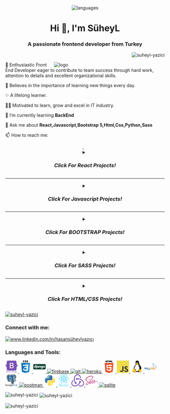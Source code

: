 <p align="center">
   <img src="https://user-images.githubusercontent.com/81583304/172399580-c6ac0263-ed22-4a98-8933-bb667bda1e79.gif" alt="languages" width="50%" > 
</p>

<h1 align="center">Hi 👋, I'm SüheyL</h1>
<h3 align="center">A passionate frontend developer from Turkey</h3>

<p align="right"><img src="https://komarev.com/ghpvc/?username=suheyl-yazici&label=Profile%20views&color=0e75b6&style=flat" alt="suheyl-yazici" /></p>

<div>
<img src="images/developer.gif" width="350" align="right" alt="logo">

👯 Enthusiastic Front End Developer eager to contribute to team success through hard work,
attention to details and excellent organizational skills.

📝 Believes in the importance of learning new things every day.

✨ A lifelong learner.

👨‍💻 Motivated to learn, grow and excel in IT industry.

🌱 I’m currently learning **BackEnd**

💬 Ask me about **React,Javascript,Bootstrap 5,Html,Css,Python,Sass**

📫 How to reach me:

  <div align="center">
      <a href="h.suheylyazici@gmail.com" target="_blank"><img src="https://img.shields.io/badge/Gmail-D14836?style=for-the-badge&logo=gmail&logoColor=white" alt="">    </a>
      <a href="https://wa.me/+905078441393" target="_blank"><img src="https://img.shields.io/badge/WhatsApp-25D366?style=for-the-badge&logo=whatsapp&logoColor=white" alt=""></a>
      <a href="#" target="_blank"><img src="https://img.shields.io/badge/Instagram-E4405F?style=for-the-badge&logo=instagram&logoColor=white" alt=""></a>
      <a href="https://www.linkedin.com/in/hasansüheylyazıcı" target="_blank"><img src="https://img.shields.io/badge/LinkedIn-0077B5?style=for-the-badge&logo=linkedin&logoColor=white" alt=""></a>
      <a href="#" target="_blank"><img src="https://img.shields.io/badge/Twitter-1DA1F2?style=for-the-badge&logo=twitter&logoColor=white" alt=""></a>
</div>

</div>

<details align="center">
  <summary><h3><em>Click For React Projects!</em></h3></summary>

  <p><a href="https://suheylblogpage.vercel.app/" target="_blank" rel="noreferrer">Blog App Milestone Project</a></p>
  <p><a href="https://movie--app--firebase.herokuapp.com/" target="_blank" rel="noreferrer">Movie App with Firebase</a></p>
  <p><a href="https://suheylrecipeapp.vercel.app/" target="_blank" rel="noreferrer">Recipe App</a></p>
  <p><a href="https://suheyl-yazici.github.io/react_products_app/" target="_blank" rel="noreferrer">Products App</a></p>
  <p><a href="https://suheyl-yazici.github.io/react_todo_list/" target="_blank" rel="noreferrer">React Todo List</a></p>
  <p><a href="https://suheyl-yazici.github.io/react_redux_todo_app_example/" target="_blank" rel="noreferrer">React-Redux Todo List</a></p>   
  <p><a href="https://suheyl-yazici.github.io/react_Task_Tracker/" target="_blank" rel="noreferrer">Task Tracker</a></p>   
  <p><a href="https://suheyl-yazici.github.io/react_tour_projects/" target="_blank" rel="noreferrer">Populer Tour Places</a></p>
  <p><a href="https://suheyl-yazici.github.io/react_language_cards/" target="_blank" rel="noreferrer">Languages Cards</a></p>
  <p><a href="https://suheyl-yazici.github.io/react_random_user_app/" target="_blank" rel="noreferrer">Random User App</a></p>
  <p><a href="" target="_blank" rel="noreferrer"></a></p>
  
</details>
  <hr/>

<details align="center">
  <summary><h3><em>Click For Javascript Projects!</em></h3></summary>
  <p><a href="https://suheyl-yazici.github.io/weatherApp/" target="_blank" rel="noreferrer">Weather App</a></p>
  <p><a href="https://suheyl-yazici.github.io/rest_Countries/" target="_blank" rel="noreferrer">Rest  Countries</a></p>
  <p><a href="https://suheyl-yazici.github.io/digital_clock/" target="_blank" rel="noreferrer">Digital Clock</a></p>
  <p><a href="https://suheyl-yazici.github.io/checkout_project/" target="_blank" rel="noreferrer">Checkout Page</a></p>
  <p><a href="https://suheyl-yazici.github.io/find_the_number_game/" target="_blank" rel="noreferrer">Guess The Number</a></p>
  <p><a href="https://suheyl-yazici.github.io/Lottery-Game/" target="_blank" rel="noreferrer">Lottery Game</a></p>
  <p><a href="https://suheyl-yazici.github.io/ios_calculator/" target="_blank" rel="noreferrer">IOS Calculator</a></p>  
  <p><a href="https://suheyl-yazici.github.io/to_do_app/" target="_blank" rel="noreferrer">Todo App</a></p>
  <p><a href="" target="_blank" rel="noreferrer"></a></p>
</details>
  <hr/>


<details align="center">
  <summary><h3><em>Click For BOOTSTRAP Projects!</em></h3></summary>
 
  <p><a href="https://suheyl-yazici.github.io/bootstrap_project/" target="_blank" rel="noreferrer">Education Page</a></p>
  <p><a href="https://suheyl-yazici.github.io/bootstrap_softPage/" target="_blank" rel="noreferrer">Soft Page</a></p>
</details>
    <hr/>
    
<details align="center">
  <summary><h3><em>Click For SASS Projects!</em></h3></summary>
 
  <p><a href="https://suheyl-yazici.github.io/Sass_project/" target="_blank" rel="noreferrer">Portfolio Page</a></p>
 
</details>
  
  <hr/>  
  
<details align="center">
  <summary><h3><em>Click For HTML/CSS Projects!</em></h3></summary>
 
  <p><a href="https://suheyl-yazici.github.io/Netflix_Survey_Form/" target="_blank" rel="noreferrer">Netflix</a></p>
  <p><a href="https://suheyl-yazici.github.io/parallax_website/" target="_blank" rel="noreferrer">Parallax Website</a></p>
  <p><a href="https://suheyl-yazici.github.io/googleLandingPage/" target="_blank" rel="noreferrer">Google Landing Page</a></p>  
  <p><a href="https://suheyl-yazici.github.io/VoltranClub/" target="_blank" rel="noreferrer">Voltron Club</a></p>  
  <p><a href="https://suheyl-yazici.github.io/personel_landing_page/" target="_blank" rel="noreferrer">Personel Landing Page</a></p>  

</details>



<p align="left"> <a href="https://github.com/ryo-ma/github-profile-trophy"><img src="https://github-profile-trophy.vercel.app/?username=suheyl-yazici" alt="suheyl-yazici" /></a> </p>






<h3 align="left">Connect with me:</h3>
<p align="left">
<a href="https://linkedin.com/in/www.linkedin.com/in/hasansüheylyazıcı" target="blank"><img align="center" src="https://raw.githubusercontent.com/rahuldkjain/github-profile-readme-generator/master/src/images/icons/Social/linked-in-alt.svg" alt="www.linkedin.com/in/hasansüheylyazıcı" height="30" width="40" /></a>
</p>

<h3 align="left">Languages and Tools:</h3>
<p align="left"> <a href="https://getbootstrap.com" target="_blank" rel="noreferrer"> <img src="https://raw.githubusercontent.com/devicons/devicon/master/icons/bootstrap/bootstrap-plain-wordmark.svg" alt="bootstrap" width="40" height="40"/> </a> <a href="https://www.w3schools.com/css/" target="_blank" rel="noreferrer"> <img src="https://raw.githubusercontent.com/devicons/devicon/master/icons/css3/css3-original-wordmark.svg" alt="css3" width="40" height="40"/> </a> <a href="https://www.djangoproject.com/" target="_blank" rel="noreferrer"> <img src="https://raw.githubusercontent.com/devicons/devicon/master/icons/django/django-original.svg" alt="django" width="40" height="40"/> </a> <a href="https://firebase.google.com/" target="_blank" rel="noreferrer"> <img src="https://www.vectorlogo.zone/logos/firebase/firebase-icon.svg" alt="firebase" width="40" height="40"/> </a> <a href="https://git-scm.com/" target="_blank" rel="noreferrer"> <img src="https://www.vectorlogo.zone/logos/git-scm/git-scm-icon.svg" alt="git" width="40" height="40"/> </a> <a href="https://heroku.com" target="_blank" rel="noreferrer"> <img src="https://www.vectorlogo.zone/logos/heroku/heroku-icon.svg" alt="heroku" width="40" height="40"/> </a> <a href="https://www.w3.org/html/" target="_blank" rel="noreferrer"> <img src="https://raw.githubusercontent.com/devicons/devicon/master/icons/html5/html5-original-wordmark.svg" alt="html5" width="40" height="40"/> </a> <a href="https://developer.mozilla.org/en-US/docs/Web/JavaScript" target="_blank" rel="noreferrer"> <img src="https://raw.githubusercontent.com/devicons/devicon/master/icons/javascript/javascript-original.svg" alt="javascript" width="40" height="40"/> </a> <a href="https://www.linux.org/" target="_blank" rel="noreferrer"> <img src="https://raw.githubusercontent.com/devicons/devicon/master/icons/linux/linux-original.svg" alt="linux" width="40" height="40"/> </a> <a href="https://www.mysql.com/" target="_blank" rel="noreferrer"> <img src="https://raw.githubusercontent.com/devicons/devicon/master/icons/mysql/mysql-original-wordmark.svg" alt="mysql" width="40" height="40"/> </a> <a href="https://www.postgresql.org" target="_blank" rel="noreferrer"> <img src="https://raw.githubusercontent.com/devicons/devicon/master/icons/postgresql/postgresql-original-wordmark.svg" alt="postgresql" width="40" height="40"/> </a> <a href="https://postman.com" target="_blank" rel="noreferrer"> <img src="https://www.vectorlogo.zone/logos/getpostman/getpostman-icon.svg" alt="postman" width="40" height="40"/> </a> <a href="https://www.python.org" target="_blank" rel="noreferrer"> <img src="https://raw.githubusercontent.com/devicons/devicon/master/icons/python/python-original.svg" alt="python" width="40" height="40"/> </a> <a href="https://reactjs.org/" target="_blank" rel="noreferrer"> <img src="https://raw.githubusercontent.com/devicons/devicon/master/icons/react/react-original-wordmark.svg" alt="react" width="40" height="40"/> </a> <a href="https://redux.js.org" target="_blank" rel="noreferrer"> <img src="https://raw.githubusercontent.com/devicons/devicon/master/icons/redux/redux-original.svg" alt="redux" width="40" height="40"/> </a> <a href="https://sass-lang.com" target="_blank" rel="noreferrer"> <img src="https://raw.githubusercontent.com/devicons/devicon/master/icons/sass/sass-original.svg" alt="sass" width="40" height="40"/> </a> <a href="https://www.sqlite.org/" target="_blank" rel="noreferrer"> <img src="https://www.vectorlogo.zone/logos/sqlite/sqlite-icon.svg" alt="sqlite" width="40" height="40"/> </a> </p>

<p><img align="left" src="https://github-readme-stats.vercel.app/api/top-langs?username=suheyl-yazici&show_icons=true&locale=en&layout=compact" alt="suheyl-yazici" /></p>

<p>&nbsp;<img align="center" src="https://github-readme-stats.vercel.app/api?username=suheyl-yazici&show_icons=true&locale=en" alt="suheyl-yazici" /></p>

<p><img align="center" src="https://github-readme-streak-stats.herokuapp.com/?user=suheyl-yazici&" alt="suheyl-yazici" /></p>
